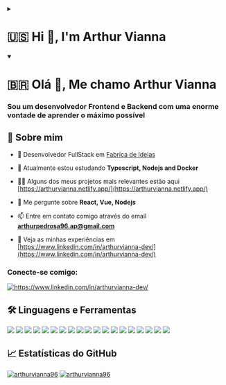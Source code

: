 <details>
  <summary><h1>🇺🇸 Hi 👋, I'm Arthur Vianna</h1></summary>
  <h3 align="left">A passionate frontend and backend developer with a burning desire to learn as much as possible</h3>

  ## :bust_in_silhouette: About me

  - 🔭 I’m currently working as a FullStack developer at [Fabrica de Ideias](http://www.fabricadeideias.com.br/)

  - 🌱 I’m currently learning **Typescript, Nodejs and Docker**

  - 👨‍💻 Some of my relevant projects are available at [https://arthurvianna.netlify.app/](https://arthurvianna.netlify.app/)

  - 💬 Ask me about **React, Vue, Nodejs**

  - 📫 How to reach me **arthurpedrosa96.ap@gmail.com**

  - 📄 Know about my experiences [https://www.linkedin.com/in/arthurvianna-dev/](https://www.linkedin.com/in/arthurvianna-dev/)

  <h3 align="left">Connect with me:</h3>
  <p align="left">
  <a href="https://linkedin.com/in/https://www.linkedin.com/in/arthurvianna-dev/" target="blank"><img align="center" src="https://img.shields.io/badge/LinkedIn-0077B5?style=for-the-badge&logo=linkedin&logoColor=white" alt="https://www.linkedin.com/in/arthurvianna-dev/" /></a>
  </p>

  ## :hammer_and_wrench: Languages and Tools
  <p align="left">
  <img src="https://img.shields.io/badge/JavaScript-323330?style=for-the-badge&logo=javascript&logoColor=F7DF1E" /> <img src="https://img.shields.io/badge/PHP-777BB4?style=for-the-badge&logo=php&logoColor=white" /> <img src="https://img.shields.io/badge/Python-3776AB?style=for-the-badge&logo=python&logoColor=white" />
  <img src="https://img.shields.io/badge/TypeScript-007ACC?style=for-the-badge&logo=typescript&logoColor=white" />
  <img src="https://img.shields.io/badge/MySQL-00000F?style=for-the-badge&logo=mysql&logoColor=white" />
  <img src="https://img.shields.io/badge/postgres-%23316192.svg?style=for-the-badge&logo=postgresql&logoColor=white" />
  <img src="https://img.shields.io/badge/React-20232A?style=for-the-badge&logo=react&logoColor=61DAFB" />
  <img src="https://img.shields.io/badge/React_Native-20232A?style=for-the-badge&logo=react&logoColor=61DAFB" />
  <img src="https://img.shields.io/badge/Vue.js-35495E?style=for-the-badge&logo=vue.js&logoColor=4FC08D" />
  <img src="https://img.shields.io/badge/Redux-593D88?style=for-the-badge&logo=redux&logoColor=white" />
  <img src="https://img.shields.io/badge/styled--components-DB7093?style=for-the-badge&logo=styled-components&logoColor=white" />
  <img src="https://img.shields.io/badge/Tailwind_CSS-38B2AC?style=for-the-badge&logo=tailwind-css&logoColor=white" />
  <img src="https://img.shields.io/badge/Bootstrap-563D7C?style=for-the-badge&logo=bootstrap&logoColor=white" />
  <img src="https://img.shields.io/badge/Node.js-43853D?style=for-the-badge&logo=node.js&logoColor=white" />
  <img src="https://img.shields.io/badge/Express.js-404D59?style=for-the-badge" />
  <img src="https://img.shields.io/badge/Jest-323330?style=for-the-badge&logo=Jest&logoColor=white" />
  <img src="https://img.shields.io/badge/testing%20library-323330?style=for-the-badge&logo=testing-library&logoColor=red" />
  <img src="https://img.shields.io/badge/mocha.js-323330?style=for-the-badge&logo=mocha&logoColor=Brown" />
  <img src="https://img.shields.io/badge/chai.js-323330?style=for-the-badge&logo=chai&logoColor=red" />
  </p>


  ## &#x1f4c8; GitHub Stats

  <a href="https://github.com/ArthurVianna96/ArthurVianna96"><img align="center" src="https://github-readme-stats.vercel.app/api/top-langs?username=arthurvianna96&show_icons=true&locale=en&langs_count=3&hide=html,css" alt="arthurvianna96" /></a> <a href="https://github.com/ArthurVianna96/ArthurVianna96"><img align="center" src="https://github-readme-stats.vercel.app/api?username=arthurvianna96&show_icons=true&locale=en&line_height=27&count_private=true" alt="arthurvianna96" /></a>
</details>
<details open>
  <summary><h1>🇧🇷 Olá 👋, Me chamo Arthur Vianna</h1></summary>
  <h3 align="left">Sou um desenvolvedor Frontend e Backend com uma enorme vontade de aprender o máximo possível</h3>

  ## :bust_in_silhouette: Sobre mim

  - 🔭 Desenvolvedor FullStack em [Fabrica de Ideias](http://www.fabricadeideias.com.br/)

  - 🌱 Atualmente estou estudando **Typescript, Nodejs and Docker**

  - 👨‍💻 Alguns dos meus projetos mais relevantes estão aqui [https://arthurvianna.netlify.app/](https://arthurvianna.netlify.app/)

  - 💬 Me pergunte sobre **React, Vue, Nodejs**

  - 📫 Entre em contato comigo através do email **arthurpedrosa96.ap@gmail.com**

  - 📄 Veja as minhas experiências em [https://www.linkedin.com/in/arthurvianna-dev/](https://www.linkedin.com/in/arthurvianna-dev/)

  <h3 align="left">Conecte-se comigo:</h3>
  <p align="left">
  <a href="https://linkedin.com/in/https://www.linkedin.com/in/arthurvianna-dev/" target="blank"><img align="center" src="https://img.shields.io/badge/LinkedIn-0077B5?style=for-the-badge&logo=linkedin&logoColor=white" alt="https://www.linkedin.com/in/arthurvianna-dev/" /></a>
  </p>

  ## :hammer_and_wrench: Linguagens e Ferramentas
  <p align="left">
  <img src="https://img.shields.io/badge/JavaScript-323330?style=for-the-badge&logo=javascript&logoColor=F7DF1E" /> <img src="https://img.shields.io/badge/PHP-777BB4?style=for-the-badge&logo=php&logoColor=white" /> <img src="https://img.shields.io/badge/Python-3776AB?style=for-the-badge&logo=python&logoColor=white" />
  <img src="https://img.shields.io/badge/TypeScript-007ACC?style=for-the-badge&logo=typescript&logoColor=white" />
  <img src="https://img.shields.io/badge/MySQL-00000F?style=for-the-badge&logo=mysql&logoColor=white" />
  <img src="https://img.shields.io/badge/postgres-%23316192.svg?style=for-the-badge&logo=postgresql&logoColor=white" />
  <img src="https://img.shields.io/badge/React-20232A?style=for-the-badge&logo=react&logoColor=61DAFB" />
  <img src="https://img.shields.io/badge/React_Native-20232A?style=for-the-badge&logo=react&logoColor=61DAFB" />
  <img src="https://img.shields.io/badge/Vue.js-35495E?style=for-the-badge&logo=vue.js&logoColor=4FC08D" />
  <img src="https://img.shields.io/badge/Redux-593D88?style=for-the-badge&logo=redux&logoColor=white" />
  <img src="https://img.shields.io/badge/styled--components-DB7093?style=for-the-badge&logo=styled-components&logoColor=white" />
  <img src="https://img.shields.io/badge/Tailwind_CSS-38B2AC?style=for-the-badge&logo=tailwind-css&logoColor=white" />
  <img src="https://img.shields.io/badge/Bootstrap-563D7C?style=for-the-badge&logo=bootstrap&logoColor=white" />
  <img src="https://img.shields.io/badge/Node.js-43853D?style=for-the-badge&logo=node.js&logoColor=white" />
  <img src="https://img.shields.io/badge/Express.js-404D59?style=for-the-badge" />
  <img src="https://img.shields.io/badge/Jest-323330?style=for-the-badge&logo=Jest&logoColor=white" />
  <img src="https://img.shields.io/badge/testing%20library-323330?style=for-the-badge&logo=testing-library&logoColor=red" />
  <img src="https://img.shields.io/badge/mocha.js-323330?style=for-the-badge&logo=mocha&logoColor=Brown" />
  <img src="https://img.shields.io/badge/chai.js-323330?style=for-the-badge&logo=chai&logoColor=red" />
  </p>


  ## &#x1f4c8; Estatísticas do GitHub

  <a href="https://github.com/ArthurVianna96/ArthurVianna96"><img align="center" src="https://github-readme-stats.vercel.app/api/top-langs?username=arthurvianna96&show_icons=true&locale=en&langs_count=3&hide=html,css" alt="arthurvianna96" /></a> <a href="https://github.com/ArthurVianna96/ArthurVianna96"><img align="center" src="https://github-readme-stats.vercel.app/api?username=arthurvianna96&show_icons=true&locale=en&line_height=27&count_private=true" alt="arthurvianna96" /></a>

</details>


